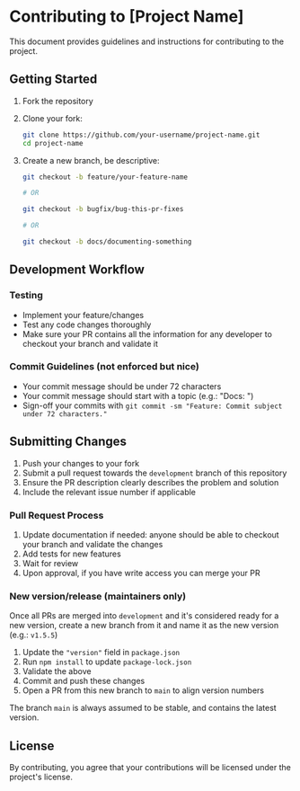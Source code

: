 # Contributing to [Project Name]

This document provides guidelines and instructions for contributing to the project.

## Getting Started

1. Fork the repository
2. Clone your fork:

   ```bash
   git clone https://github.com/your-username/project-name.git
   cd project-name
   ```

3. Create a new branch, be descriptive:

   ```bash
   git checkout -b feature/your-feature-name

   # OR

   git checkout -b bugfix/bug-this-pr-fixes

   # OR

   git checkout -b docs/documenting-something
   ```

## Development Workflow

### Testing

- Implement your feature/changes
- Test any code changes thoroughly
- Make sure your PR contains all the information for any developer to checkout your branch and validate it

### Commit Guidelines (not enforced but nice)

- Your commit message should be under 72 characters
- Your commit message should start with a topic (e.g.: "Docs: ")
- Sign-off your commits with `git commit -sm "Feature: Commit subject under 72 characters."`

## Submitting Changes

1. Push your changes to your fork
2. Submit a pull request towards the `development` branch of this repository
3. Ensure the PR description clearly describes the problem and solution
4. Include the relevant issue number if applicable

### Pull Request Process

1. Update documentation if needed: anyone should be able to checkout your branch and validate the changes
2. Add tests for new features
3. Wait for review
4. Upon approval, if you have write access you can merge your PR

### New version/release (maintainers only)

Once all PRs are merged into `development` and it's considered ready for a new version, create a new branch from it and name it as the new version (e.g.: `v1.5.5`)

1. Update the `"version"` field in `package.json`
1. Run `npm install` to update `package-lock.json`
1. Validate the above
1. Commit and push these changes
1. Open a PR from this new branch to `main` to align version numbers

The branch `main` is always assumed to be stable, and contains the latest version.

## License

By contributing, you agree that your contributions will be licensed under the project's license.
